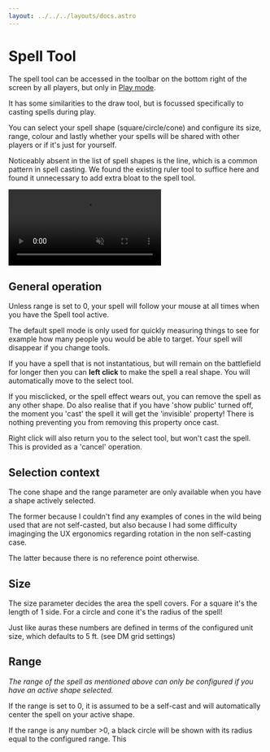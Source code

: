 ```yaml
---
layout: ../../../layouts/docs.astro
---
```


# Spell Tool

The spell tool can be accessed in the toolbar on the bottom right of the screen by all players, but only in [Play mode](/docs/tools-overview/#toolbar-and-modes).

It has some similarities to the draw tool, but is focussed specifically to casting spells during play.

You can select your spell shape (square/circle/cone) and configure its size, range, colour and lastly whether your spells will be shared with other players or if it's just for yourself.

Noticeably absent in the list of spell shapes is the line, which is a common pattern in spell casting.
We found the existing ruler tool to suffice here and found it unnecessary to add extra bloat to the spell tool.

<video autoplay loop muted style="max-width: 680px;">
   <source src="/blog/release-0.25/spell.webm" type="video/webm">
   <source src="/blog/release-0.25/spell.mp4" type="video/mp4">
</video>

## General operation

Unless range is set to 0, your spell will follow your mouse at all times when you have the Spell tool active.

The default spell mode is only used for quickly measuring things to see for example how many people you would be able to target.
Your spell will disappear if you change tools.

If you have a spell that is not instantatious, but will remain on the battlefield for longer then you can **left click** to make the spell a real shape.
You will automatically move to the select tool.

If you misclicked, or the spell effect wears out, you can remove the spell as any other shape.
Do also realise that if you have 'show public' turned off, the moment you 'cast' the spell it will get the 'invisible' property!
There is nothing preventing you from removing this property once cast.

Right click will also return you to the select tool, but won't cast the spell.
This is provided as a 'cancel' operation.

## Selection context

The cone shape and the range parameter are only available when you have a shape actively selected.

The former because I couldn't find any examples of cones in the wild being used that are not self-casted,
but also because I had some difficulty imaginging the UX ergonomics regarding rotation in the non self-casting case.

The latter because there is no reference point otherwise.

## Size

The size parameter decides the area the spell covers.
For a square it's the length of 1 side.
For a circle and cone it's the radius of the spell!

Just like auras these numbers are defined in terms of the configured unit size, which defaults to 5 ft. (see DM grid settings)

## Range

_The range of the spell as mentioned above can only be configured if you have an active shape selected._

If the range is set to 0, it is assumed to be a self-cast and will automatically center the spell on your active shape.

If the range is any number >0, a black circle will be shown with its radius equal to the configured range.
This
